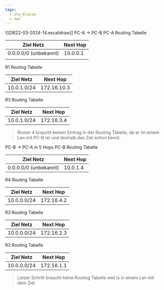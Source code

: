 ```yaml
---
tags:
  - 2te_Klasse
  - nwt
---
```


![[DR22-03-2024-14.excalidraw]]
PC-A → PC-B
PC-A Routing Tabelle

| Ziel Netz             | Next Hop |
| --------------------- | -------- |
| 0.0.0.0/0 (unbekannt) | 10.0.0.1 |
|                       |          |
R1 Routing Tabelle

| Ziel Netz   | Next Hop    |
| ----------- | ----------- |
| 10.0.1.0/24 | 172.16.10.3 |
R3 Routing Tabelle

| Ziel Netz   | Next Hop   |
| ----------- | ---------- |
| 10.0.1.0/24 | 172.16.3.4 |
> Router 4 braucht keinen Eintrag in der Routing Tabelle, da er im einem Lan mit PC-B ist und deshalb das Ziel schon kennt.

PC-B → PC-A in 5 Hops
PC-B Routing Tabelle

| Ziel Netz             | Next Hop |
| --------------------- | -------- |
| 0.0.0.0/0 (unbekannt) | 10.0.1.4 |

R4 Routing Tabelle

| Ziel Netz   | Next Hop   |
| ----------- | ---------- |
| 10.0.0.0/24 | 172.16.4.2 |
R3 Routing Tabelle

| Ziel Netz       | Next Hop   |
| --------------- | ---------- |
| 10.0.0.0/24<br> | 172.16.2.3 |


R3 Routing Tabelle

| Ziel Netz       | Next Hop   |
| --------------- | ---------- |
| 10.0.0.0/24<br> | 172.16.1.1 |
> Letzer Schritt braucht keine Routing Tabelle weil is in einem Lan mit dem Ziel

